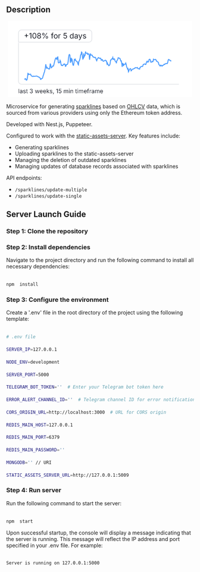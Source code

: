 ## Description

<p align="center">
  <img src="sparkline.png" alt="Sparkline">
</p>

Microservice for generating [sparklines](https://en.wikipedia.org/wiki/Sparkline) based on [OHLCV](https://docs.amberdata.io/docs/ohlcv-1) data, which is sourced from various providers using only the Ethereum token address.

Developed with Nest.js, Puppeteer.

Configured to work with the [static-assets-server](https://github.com/ziaq/static-assets-server). Key features include:

-   Generating sparklines
-   Uploading sparklines to the static-assets-server
-   Managing the deletion of outdated sparklines
-   Managing updates of database records associated with sparklines

API endpoints:
-   `/sparklines/update-multiple`
-   `/sparklines/update-single`

## Server Launch Guide

  

### Step 1: Clone the repository

  

### Step 2: Install dependencies

  

Navigate to the project directory and run the following command to install all necessary dependencies:

  

```bash

npm  install

```

  

### Step 3: Configure the environment

  

Create a '.env' file in the root directory of the project using the following template:

  

```bash

# .env file

SERVER_IP=127.0.0.1

NODE_ENV=development

SERVER_PORT=5000

TELEGRAM_BOT_TOKEN=''  # Enter your Telegram bot token here

ERROR_ALERT_CHANNEL_ID=''  # Telegram channel ID for error notifications

CORS_ORIGIN_URL=http://localhost:3000  # URL for CORS origin

REDIS_MAIN_HOST=127.0.0.1

REDIS_MAIN_PORT=6379

REDIS_MAIN_PASSWORD=''

MONGODB='' // URI

STATIC_ASSETS_SERVER_URL=http://127.0.0.1:5009

```

  

### Step 4: Run server

  

Run the following command to start the server:

  

```bash

npm  start

```

  

Upon successful startup, the console will display a message indicating that the server is running. This message will reflect the IP address and port specified in your .env file. For example:

  

```bash

Server is running on 127.0.0.1:5000

```